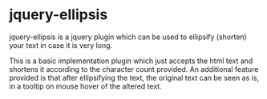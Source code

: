 jquery-ellipsis
===============

jquery-ellipsis is a jquery plugin which can be used to ellipsify (shorten) your text in case it is very long.

This is a basic implementation plugin which just accepts the html text and shortens it according to the character
count provided. An additional feature provided is that after ellipsifying the text, the original text can be seen 
as is, in a tooltip on mouse hover of the altered text.

